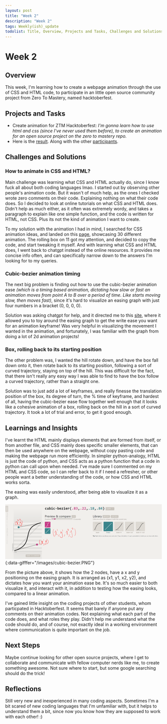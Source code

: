 ```yaml
---
layout: post
title: "Week 2"
description: "Week 2"
tags: Weekly(ish)_update
todolist: Title, Overview, Projects and Tasks, Challenges and Solutions, Learnings and Insights, Next Steps, Reflections
---
```


# Week 2

## Overview
This week, I'm learning how to create a webpage animation through the use of CSS and HTML code, to participate in an little open source community project from Zero To Mastery, named hacktoberfest.

## Projects and Tasks
* Create animation for ZTM Hacktoberfest: _I'm gonna learn how to use html and css (since I've never used them before), to create an animation for an open source project on the zero to mastery repo._
* Here is the [result](https://zero-to-mastery.github.io/Animation-Nation/Art/Tenatic-X-RotatingBox/index.html). Along with the other [participants](https://zero-to-mastery.github.io/Animation-Nation/).

## Challenges and Solutions
### How to animate in CSS and HTML?
Main challenge was learning what CSS and HTML actually do, since I know fuck all about both coding languages lmao. I started out by observing other people's animation code. But it wasn't of much help, as the ones I checked wrote zero comments on their code. Explaining nothing on what their code does. So I decided to look at online tutorials on what CSS and HTML does. Didn't help as much either, as it often was extremely wordy, and takes a paragraph to explain like one simple function, and the code is written for HTML, not CSS. Plus its not the kind of animation I want to create.

To my solution with the animation I had in mind, I searched for CSS animation ideas, and landed on this [page](https://blog.hubspot.com/website/css-animation-examples), showcasing 30 different animation. The rolling box on 11 got my attention, and decided to copy the code, and start tweaking it myself. And with learning what CSS and HTML does, I went back to chatgpt instead of the online resources. It provides me concise info often, and can specifically narrow down to the answers I'm looking for to my queries. 

### Cubic-bezier animation timing
The next big problem is finding out how to use the cubic-bezier animation ease _(which is a timing based animation, dictating how slow or fast an animation moves from point A to B over a period of time. Like starts moving slow, then moves fast)_, since it's hard to visualize an easing graph with just four numbers in a bracket (0, 0, 0, 0).

Solution was asking chatgpt for help, and it directed me to this [site](https://cubic-bezier.com/#.83,.22,.18,.84), where it allowed you to toy around the easing graph to get the write ease you want for an animation keyframe! Was very helpful in visualizing the movement I wanted in the animation, and fortunately, I was familiar with the graph from doing a lot of 2d animation projects!

### Box, rolling back to its starting position
The other problem was, I wanted the hill rotate down, and have the box fall down onto it, then rotate back to its starting position, following a sort of curved trajectory, staying on top of the hill. This was difficult for the fact, that there isn't really any easy way I was able to find to have the box follow a curved trajectory, rather than a straight one.

Solution was to just add a lot of keyframes, and really finesse the translation position of the box, its degree of turn, the % time of keyframe, and hardest of all, having the cubic-bezier ease flow together well enough that it looks like a cohesive animation of a box, rolling back on the hill in a sort of curved trajectory. It took a lot of trial and error, to get it good enough.

## Learnings and Insights
I've learnt the HTML mainly displays elements that are formed from itself, or from another file, and CSS mainly does specific smaller elements, that can then be used anywhere on the webpage, without copy pasting code and making the webpage run more efficiently. In simpler python-analogy, HTML is just the code of python, and CSS acts as a python function that a code in python can call upon when needed. I've made sure I commented on my HTML and CSS code, so I can refer back to it if I need a refresher, or other people want a better understanding of the code, or how CSS and HTML works sorta.

The easing was easily understood, after being able to visualize it as a graph.

![cubic-bezier](/images/cubic-bezier.PNG){:data-gifffer="/images/cubic-bezier.PNG"}

From the picture above, it shows how the 2 nodes, have a x and y positioning on the easing graph. It is arranged as (x1, y1, x2, y2), and dictates how you want your animation ease be. It's so much easier to both visualize it, and interact with it, in addition to testing how the easing looks, compared to a linear animation.

I've gained little insight on the coding projects of other students, whom particpated in Hacktoberfest. It seems that barely if anyone put any comments on their animation codes. Not explaining what each part of the code does, and what roles they play. Didn't help me understand what the code should do, and of course, not exactly ideal in a working environment where communication is quite important on the job.

## Next Steps
Maybe continue looking for other open source projects, where I get to collaborate and communicate with fellow computer nerds like me, to create something awesome. Not sure where to start, but some google searching should do the trick!

## Reflections
Still very new and inexperienced in many coding aspects. Sometimes I'm a bit scared of new coding languages that I'm unfamiliar with, but it helps to understand them a bit, since now you know how they are supposed to work with each other! :)
